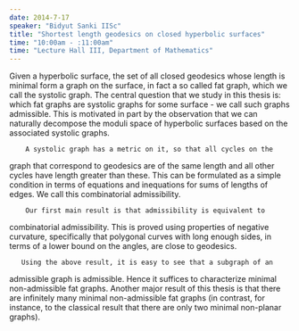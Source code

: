 ```yaml
---
date: 2014-7-17
speaker: "Bidyut Sanki IISc"
title: "Shortest length geodesics on closed hyperbolic surfaces"
time: "10:00am - :11:00am" 
time: "Lecture Hall III, Department of Mathematics"
---
```

Given a hyperbolic surface, the set of all closed geodesics whose
length is minimal form a graph on the surface, in fact a so called fat
graph, which we call the systolic graph. The central question that we study
in this thesis is: which fat graphs are systolic graphs for some surface -
we call such graphs admissible. This is motivated in part by the observation
that we can naturally decompose the moduli space of hyperbolic surfaces
based on the associated systolic graphs.

        A systolic graph has a metric on it, so that all cycles on the
graph that correspond to geodesics are of the same length and all other
cycles have length greater than these. This can be formulated as a simple
condition in terms of equations and inequations for sums of lengths of
edges. We call this combinatorial admissibility.

        Our first main result is that admissibility is equivalent to
combinatorial admissibility. This is proved using properties of negative
curvature, specifically that polygonal curves with long enough sides, in
terms of a lower bound on the angles, are close to geodesics.

       Using the above result, it is easy to see that a subgraph of an
admissible graph is admissible. Hence it suffices to characterize minimal
non-admissible fat graphs. Another major result of this thesis is that there
are infinitely many minimal non-admissible fat graphs (in contrast, for
instance, to the classical result that there are only two minimal non-planar
graphs).
